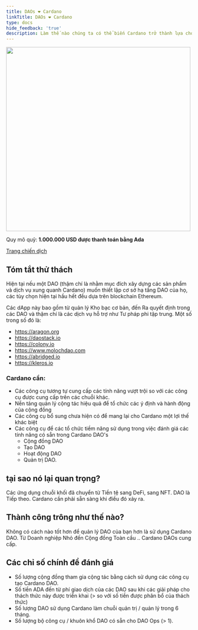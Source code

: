 ```yaml
---
title: DAOs ❤ Cardano
linkTitle: DAOs ❤ Cardano
type: docs
hide_feedback: 'true'
description: Làm thế nào chúng ta có thể biến Cardano trở thành lựa chọn hàng đầu để xây dựng các DAO? Chúng tôi có thể cung cấp những công cụ nào để tạo ra và hoạt động hiệu quả cho DAO?
---
```


<img src="https://cardano.ideascale.com/community-library/accounts/93/936143/Public/07-DAOs-_3-Cardano-1000000-1ddda3.png" style="width:500px;height500px">

Quy mô quỹ: **1.000.000 USD được thanh toán bằng Ada**

[Trang chiến dịch](https://cardano.ideascale.com/c/campaigns/26594/about)

## Tóm tắt thử thách

Hiện tại nếu một DAO (thậm chí là nhằm mục đích xây dựng các sản phẩm và dịch vụ xung quanh Cardano) muốn thiết lập cơ sở hạ tầng DAO của họ, các tùy chọn hiện tại hầu hết đều dựa trên blockchain Ethereum.

Các dApp này bao gồm từ quản lý Kho bạc cơ bản, đến Ra quyết định trong các DAO và thậm chí là các dịch vụ hỗ trợ như Tư pháp phi tập trung. Một số trong số đó là:

- https://aragon.org
- https://daostack.io
- https://colony.io
- https://www.molochdao.com
- https://abridged.io
- https://kleros.io

### Cardano cần:

- Các công cụ tương tự cung cấp các tính năng vượt trội so với các công cụ được cung cấp trên các chuỗi khác.
- Nền tảng quản lý cộng tác hiệu quả để tổ chức các ý định và hành động của cộng đồng
- Các công cụ bổ sung chưa hiện có để mang lại cho Cardano một lợi thế khác biệt
- Các công cụ để các tổ chức tiềm năng sử dụng trong việc đánh giá các tính năng có sẵn trong Cardano DAO's
    - Cộng đồng DAO
    - Tạo DAO
    - Hoạt động DAO
    - Quản trị DAO.

## tại sao nó lại quan trọng?

Các ứng dụng chuỗi khối đã chuyển từ Tiền tệ sang DeFi, sang NFT. DAO là Tiếp theo. Cardano cần phải sẵn sàng khi điều đó xảy ra.

## Thành công trông như thế nào?

Không có cách nào tốt hơn để quản lý DAO của bạn hơn là sử dụng Cardano DAO. Từ Doanh nghiệp Nhỏ đến Cộng đồng Toàn cầu .. Cardano DAOs cung cấp.

## Các chỉ số chính để đánh giá

- Số lượng cộng đồng tham gia cộng tác bằng cách sử dụng các công cụ tạo Cardano DAO.
- Số tiền ADA đến từ phí giao dịch của các DAO sau khi các giải pháp cho thách thức này được triển khai (&gt; so với số tiền được phân bổ của thách thức)
- Số lượng DAO sử dụng Cardano làm chuỗi quản trị / quản lý trong 6 tháng.
- Số lượng bộ công cụ / khuôn khổ DAO có sẵn cho DAO Ops (&gt; 1).
